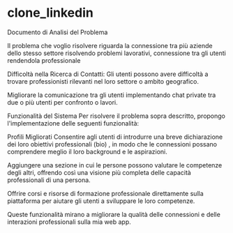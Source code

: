 # clone_linkedin

Documento di Analisi del Problema

Il problema che voglio risolvere riguarda la connessione tra più aziende dello stesso settore risolvendo problemi lavorativi, connessione tra gli utenti rendendola professionale

Difficoltà nella Ricerca di Contatti: Gli utenti possono avere difficoltà a trovare professionisti rilevanti nel loro settore o ambito geografico.

Migliorare la comunicazione tra gli utenti implementando chat private tra due o più utenti per confronto o lavori.

Funzionalità del Sistema
Per risolvere il problema sopra descritto, propongo l'implementazione delle seguenti funzionalità:

Profili Migliorati
Consentire agli utenti di introdurre una breve dichiarazione dei loro obiettivi professionali (bio) , in modo che le connessioni possano comprendere meglio il loro background e le aspirazioni.

Aggiungere una sezione in cui le persone possono valutare le competenze degli altri, offrendo così una visione più completa delle capacità professionali di una persona.

Offrire corsi e risorse di formazione professionale direttamente sulla piattaforma per aiutare gli utenti a sviluppare le loro competenze. 

Queste funzionalità mirano a migliorare la qualità delle connessioni e delle interazioni professionali sulla mia web app.
